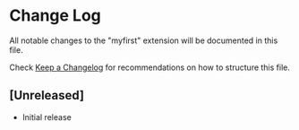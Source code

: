 # Change Log

All notable changes to the "myfirst" extension will be documented in this file.

Check [Keep a Changelog](http://keepachangelog.com/) for recommendations on how to structure this file.

## [Unreleased]

- Initial release
